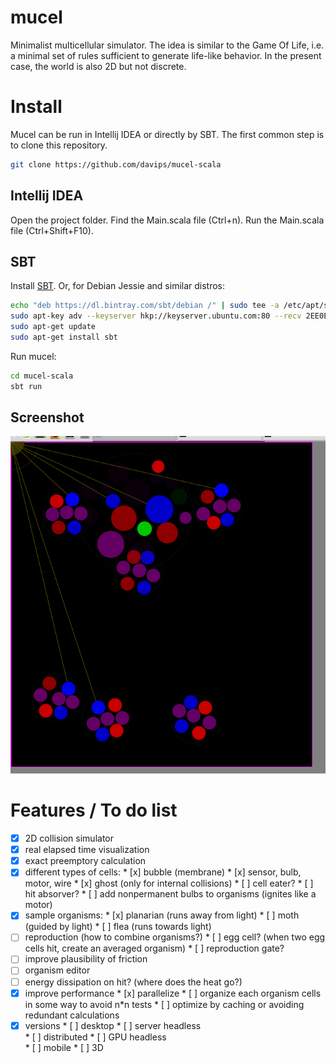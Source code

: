 # mucel
Minimalist multicellular simulator.
The idea is similar to the Game Of Life, i.e. a minimal set of rules sufficient to generate life-like behavior.
In the present case, the world is also 2D but not discrete.
 

Install
=======
Mucel can be run in Intellij IDEA or directly by SBT.
The first common step is to clone this repository.
```bash
git clone https://github.com/davips/mucel-scala
```

Intellij IDEA
-------------
Open the project folder.
Find the Main.scala file (Ctrl+n).
Run the Main.scala file (Ctrl+Shift+F10).

SBT
---
Install [SBT](http://www.scala-sbt.org/index.html).
Or, for Debian Jessie and similar distros:
```bash
echo "deb https://dl.bintray.com/sbt/debian /" | sudo tee -a /etc/apt/sources.list.d/sbt.list
sudo apt-key adv --keyserver hkp://keyserver.ubuntu.com:80 --recv 2EE0EA64E40A89B84B2DF73499E82A75642AC823
sudo apt-get update
sudo apt-get install sbt
```

Run mucel:
```bash
cd mucel-scala
sbt run
```

Screenshot
-------------
![Image](https://github.com/davips/mucel-scala/blob/master/shot.png)



Features / To do list
=====================
* [x] 2D collision simulator
* [x] real elapsed time visualization 
* [x] exact preemptory calculation
* [x] different types of cells:
       * [x] bubble (membrane)
       * [x] sensor, bulb, motor, wire
       * [x] ghost (only for internal collisions)
       * [ ] cell eater?
       * [ ] hit absorver?
       * [ ] add nonpermanent bulbs to organisms (ignites like a motor)
* [x] sample organisms:
       * [x] planarian (runs away from light)
       * [ ] moth (guided by light)
       * [ ] flea (runs towards light)
* [ ] reproduction (how to combine organisms?)
       * [ ] egg cell? (when two egg cells hit, create an averaged organism)
       * [ ] reproduction gate?       
* [ ] improve plausibility of friction
* [ ] organism editor
* [ ] energy dissipation on hit? (where does the heat go?)
* [x] improve performance
       * [x] parallelize
       * [ ] organize each organism cells in some way to avoid n\*n tests
       * [ ] optimize by caching or avoiding redundant calculations
* [x] versions
       * [ ] desktop
       * [ ] server headless       
       * [ ] distributed
       * [ ] GPU headless       
       * [ ] mobile
       * [ ] 3D
